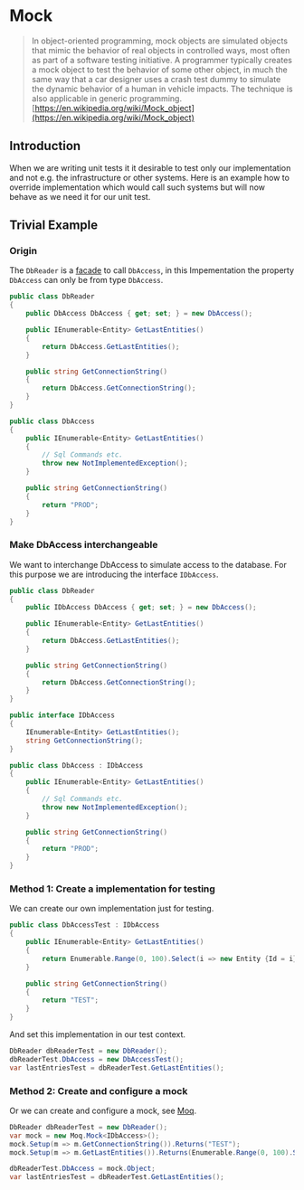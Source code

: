 # Mock

> In object-oriented programming, mock objects are simulated objects that mimic the behavior of real objects in controlled ways, most often as part of a software testing initiative. A programmer typically creates a mock object to test the behavior of some other object, in much the same way that a car designer uses a crash test dummy to simulate the dynamic behavior of a human in vehicle impacts. The technique is also applicable in generic programming. [https://en.wikipedia.org/wiki/Mock_object](https://en.wikipedia.org/wiki/Mock_object)

## Introduction

When we are writing unit tests it it desirable to test only our implementation and not e.g. the infrastructure or other systems.
Here is an example how to override implementation which would call such systems but will now behave as we need it for our unit test.

## Trivial Example

### Origin

The `DbReader` is a [facade](https://en.wikipedia.org/wiki/Facade_pattern) to call `DbAccess`, in this Impementation the property `DbAccess` can only be from type `DbAccess`.

```csharp
public class DbReader
{
    public DbAccess DbAccess { get; set; } = new DbAccess();

    public IEnumerable<Entity> GetLastEntities()
    {
        return DbAccess.GetLastEntities();
    }

    public string GetConnectionString()
    {
        return DbAccess.GetConnectionString();
    }
}

public class DbAccess
{
    public IEnumerable<Entity> GetLastEntities()
    {
        // Sql Commands etc.
        throw new NotImplementedException();
    }

    public string GetConnectionString()
    {
        return "PROD";
    }
}
```

### Make DbAccess interchangeable

We want to interchange DbAccess to simulate access to the database. For this purpose we are introducing the interface `IDbAccess`.

```csharp
public class DbReader
{
    public IDbAccess DbAccess { get; set; } = new DbAccess();

    public IEnumerable<Entity> GetLastEntities()
    {
        return DbAccess.GetLastEntities();
    }

    public string GetConnectionString()
    {
        return DbAccess.GetConnectionString();
    }
}

public interface IDbAccess
{
    IEnumerable<Entity> GetLastEntities();
    string GetConnectionString();
}

public class DbAccess : IDbAccess
{
    public IEnumerable<Entity> GetLastEntities()
    {
        // Sql Commands etc.
        throw new NotImplementedException();
    }

    public string GetConnectionString()
    {
        return "PROD";
    }
}
```

### Method 1: Create a implementation for testing

We can create our own implementation just for testing.

```csharp
public class DbAccessTest : IDbAccess
{
    public IEnumerable<Entity> GetLastEntities()
    {
        return Enumerable.Range(0, 100).Select(i => new Entity {Id = i});
    }

    public string GetConnectionString()
    {
        return "TEST";
    }
}
```

And set this implementation in our test context.

```csharp
DbReader dbReaderTest = new DbReader();
dbReaderTest.DbAccess = new DbAccessTest();
var lastEntriesTest = dbReaderTest.GetLastEntities();
```

### Method 2: Create and configure a mock

Or we can create and configure a mock, see [Moq](https://www.nuget.org/packages/Moq/).

```csharp
DbReader dbReaderTest = new DbReader();
var mock = new Moq.Mock<IDbAccess>();
mock.Setup(m => m.GetConnectionString()).Returns("TEST");
mock.Setup(m => m.GetLastEntities()).Returns(Enumerable.Range(0, 100).Select(i => new Entity {Id = i}));

dbReaderTest.DbAccess = mock.Object;
var lastEntriesTest = dbReaderTest.GetLastEntities();
```
